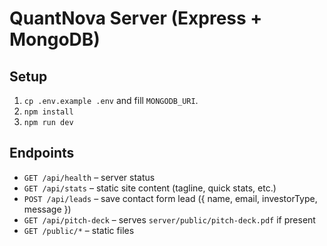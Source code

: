 # QuantNova Server (Express + MongoDB)

## Setup
1. `cp .env.example .env` and fill `MONGODB_URI`.
2. `npm install`
3. `npm run dev`

## Endpoints
- `GET /api/health` – server status
- `GET /api/stats` – static site content (tagline, quick stats, etc.)
- `POST /api/leads` – save contact form lead ({ name, email, investorType, message })
- `GET /api/pitch-deck` – serves `server/public/pitch-deck.pdf` if present
- `GET /public/*` – static files

